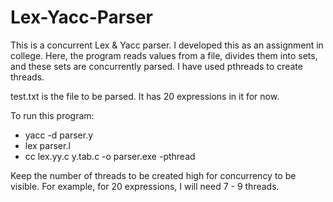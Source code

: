 # Lex-Yacc-Parser

This is a concurrent Lex & Yacc parser. I developed this as an assignment in college. Here, the program reads values from a file, divides them into sets, and these sets are concurrently parsed. I have used pthreads to create threads. 

test.txt is the file to be parsed. It has 20 expressions in it for now.


To run this program:
- yacc -d parser.y
- lex parser.l
- cc lex.yy.c y.tab.c -o parser.exe -pthread


Keep the number of threads to be created high for concurrency to be visible. For example, for 20 expressions, I will need 7 - 9 threads.
